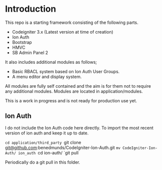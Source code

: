 # Introduction

This repo is a starting framework consisting of the following parts.

* Codeigniter 3.x (Latest version at time of creation)
* Ion Auth
* Bootstrap
* HMVC
* SB Admin Panel 2

It also includes additional modules as follows;

* Basic RBACL system based on Ion Auth User Groups.
* A menu editor and display system.

All modules are fully self contained and the aim is for them not to require any additional modules.  Modules are located in application/modules.

This is a work in progress and is not ready for production use yet.

## Ion Auth
I do not include the Ion Auth code here directly.  To import the most recent version of ion auth and keep it up to date.

`cd application/third_party
`git clone git@github.com:benedmunds/CodeIgniter-Ion-Auth.git
`mv CodeIgniter-Ion-Auth/ ion_auth
`cd ion-auth/
`git pull

Periodically do a git pull in this folder. 
